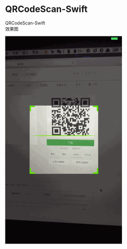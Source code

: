 # QRCodeScan-Swift
QRCodeScan-Swift    
效果图

![效果图演示](https://github.com/WangJace/QRCodeScan-Swift/raw/master/QRCodeScan-Swift.gif)